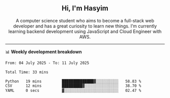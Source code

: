 <h2 align="center">Hi, I'm Hasyim</h2>

<p align="center">A computer science student who aims to become a full-stack web developer and has a great curiosity to learn new things. I’m currently learning backend development using JavaScript and Cloud Engineer with AWS.</p>

---

📊 **Weekly development breakdown**

<!--START_SECTION:waka-->

```txt
From: 04 July 2025 - To: 11 July 2025

Total Time: 33 mins

Python   19 mins         ██████████████▓░░░░░░░░░░   58.83 %
CSV      12 mins         █████████▓░░░░░░░░░░░░░░░   38.70 %
YAML     0 secs          ▓░░░░░░░░░░░░░░░░░░░░░░░░   02.47 %
```

<!--END_SECTION:waka-->

<!-- - You can reach me on **hasyim11c@gmail.com** -->
